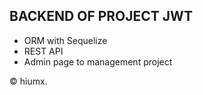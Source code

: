 ## BACKEND OF PROJECT JWT

* ORM with Sequelize
* REST API
* Admin page to management project

© hiumx.